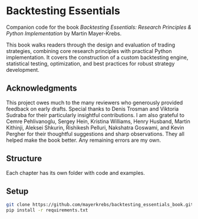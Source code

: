 # Backtesting Essentials

Companion code for the book *Backtesting Essentials: Research Principles & Python Implementation* by Martin Mayer-Krebs.

This book walks readers through the design and evaluation of trading strategies, combining core research principles with practical Python implementation. It covers the construction of a custom backtesting engine, statistical testing, optimization, and best practices for robust strategy development.

## Acknowledgments

This project owes much to the many reviewers who generously provided feedback on early drafts. Special thanks to Denis Trosman and Viktoria Sudraba for their particularly insightful contributions. I am also grateful to Cemre Pehlivanoglu, Sergey Hein, Kristina Williams, Henry Husband, Martin Kithinji, Aleksei Shkurin, Rishikesh Pelluri, Nakshatra Goswami, and Kevin Pergher for their thoughtful suggestions and sharp observations. They all helped make the book better. Any remaining errors are my own.

## Structure

Each chapter has its own folder with code and examples.

## Setup

```bash
git clone https://github.com/mayerkrebs/backtesting_essentials_book.git
pip install -r requirements.txt
